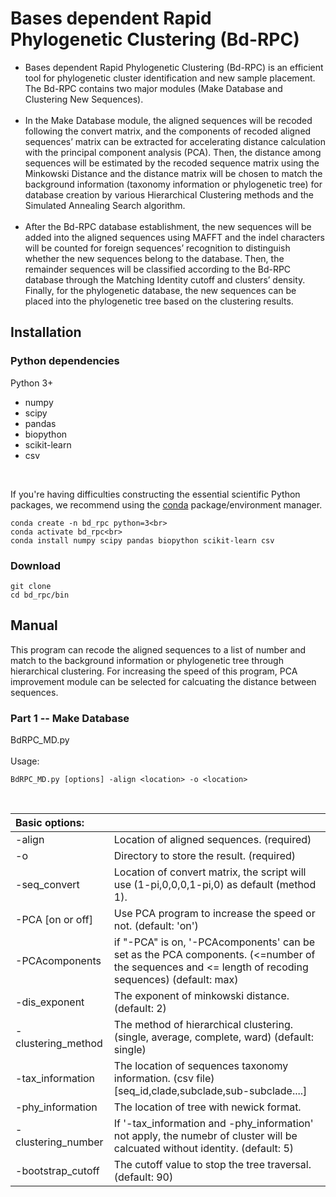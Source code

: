 # Bases dependent Rapid Phylogenetic Clustering (Bd-RPC)
* Bases dependent Rapid Phylogenetic Clustering (Bd-RPC) is an efficient tool for phylogenetic cluster identification and new sample placement. The Bd-RPC contains two major modules (Make Database and Clustering New Sequences). <br><br>
* In the Make Database module, the aligned sequences will be recoded following the convert matrix, and the components of recoded aligned sequences’ matrix can be extracted for accelerating distance calculation with the principal component analysis (PCA). Then, the distance among sequences will be estimated by the recoded sequence matrix using the Minkowski Distance and the distance matrix will be chosen to match the background information (taxonomy information or phylogenetic tree) for database creation by various Hierarchical Clustering methods and the Simulated Annealing Search algorithm.<br><br>
* After the Bd-RPC database establishment, the new sequences will be added into the aligned sequences using MAFFT and the indel characters will be counted for foreign sequences’ recognition to distinguish whether the new sequences belong to the database. Then, the remainder sequences will be classified according to the Bd-RPC database through the Matching Identity cutoff and clusters’ density. Finally, for the phylogenetic database, the new sequences can be placed into the phylogenetic tree based on the clustering results.<br>

## Installation
### Python dependencies
Python 3+<br>

* numpy
* scipy
* pandas
* biopython
* scikit-learn
* csv
<br>

If you're having difficulties constructing the essential scientific Python packages, we recommend using the [conda](https://docs.conda.io/en/latest/miniconda.html) package/environment manager. <br>

    conda create -n bd_rpc python=3<br>
    conda activate bd_rpc<br>
    conda install numpy scipy pandas biopython scikit-learn csv
### Download
    git clone
    cd bd_rpc/bin

## Manual
This program can recode the aligned sequences to a list of number and match to the background information or phylogenetic tree through hierarchical clustering. For increasing the speed of this program, PCA improvement module can be selected for calcuating the distance between sequences.<br>
### Part 1 -- Make Database
BdRPC_MD.py<br><br>
Usage:

    BdRPC_MD.py [options] -align <location> -o <location>

<br>

| Basic options: |   | 
| :-----| :---- |
| -align | Location of aligned sequences. (required) |
| -o | Directory to store the result. (required) |
| -seq_convert |Location of convert matrix, the script will use (1-pi,0,0,0,1-pi,0) as default (method 1).|
|-PCA [on or off]| Use PCA program to increase the speed or not. (default: 'on')|
|-PCAcomponents|if "-PCA" is on, '-PCAcomponents' can be set as the PCA components. (<=number of the sequences and <= length of recoding sequences) (default: max)|
|-dis_exponent|The exponent of minkowski distance. (default: 2)|
|-clustering_method|The method of hierarchical clustering. (single, average, complete, ward) (default: single)|
|-tax_information|The location of sequences taxonomy information. (csv file) [seq_id,clade,subclade,sub-subclade....]|
|-phy_information|The location of tree with newick format.|
|-clustering_number|If '-tax_information and -phy_information' not apply, the numebr of cluster will be calcuated without identity. (default: 5)|
|-bootstrap_cutoff|The cutoff value to stop the tree traversal. (default: 90)|







